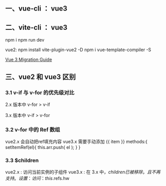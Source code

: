 ## 一、vue-cli ： vue3 

## 二、vite-cli ： vue3 
npm i
npm run dev

vue2: 
npm install vite-plugin-vue2 -D
npm i vue-template-compiler -S

[Vue 3 Migration Guide](https://v3-migration.vuejs.org/)

## 三、vue2 和 vue3 区别 
### 3.1 v-if 与 v-for 的优先级对比 

2.x 版本中 v-for > v-if 

3.x 版本中 v-if > v-for 

### 3.2 v-for 中的 Ref 数组 
vue2.x 会自动把ref填充内容 
vue3.x 需要手动添加
{{ item }}
methods:{ setItemRef(el){ this.arr.push( el ); } } 

### 3.3 $children 
vue2.x : 访问当前实例的子组件 
vue3.x : 在 3.x 中，$children 已被移除，且不再支持。 
设置： 访问：this.$refs.hw